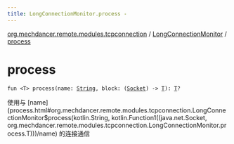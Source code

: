 ```yaml
---
title: LongConnectionMonitor.process - 
---
```


[org.mechdancer.remote.modules.tcpconnection](../index.html) / [LongConnectionMonitor](index.html) / [process](./process.html)

# process

`fun <T> process(name: `[`String`](https://kotlinlang.org/api/latest/jvm/stdlib/kotlin/-string/index.html)`, block: (`[`Socket`](http://docs.oracle.com/javase/6/docs/api/java/net/Socket.html)`) -> `[`T`](process.html#T)`): `[`T`](process.html#T)`?`

使用与 [name](process.html#org.mechdancer.remote.modules.tcpconnection.LongConnectionMonitor$process(kotlin.String, kotlin.Function1((java.net.Socket, org.mechdancer.remote.modules.tcpconnection.LongConnectionMonitor.process.T)))/name) 的连接通信

